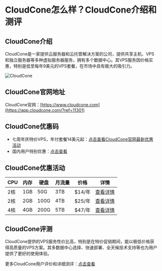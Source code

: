 # CloudCone怎么样？CloudCone介绍和测评

## CloudCone介绍
CloudCone是一家提供云服务器和云托管解决方案的公司，提供共享主机、VPS和独立服务器等多种虚拟服务器服务，拥有多个数据中心。其VPS服务因价格实惠，特别是低至每年9美元的VPS套餐，在市场中具有极大的吸引力。

![CloudCone](https://github.com/user-attachments/assets/840f424b-c16f-4d0f-9ea9-59b10fc18efd)

## CloudCone官网地址
CloudCone官网：[https://www.cloudcone.com](https://app.cloudcone.com/?ref=11301)

## CloudCone优惠码
- 七周年庆特价VPS，年付套餐14美元起：[点击查看CloudCone官网最新优惠活动](https://app.cloudcone.com/?ref=11301)
- 国内用户特别优惠：[点击查看](https://app.cloudcone.com.cn/?ref=11301)

## CloudCone优惠活动
| CPU  | 内存  | 硬盘  | 月流量 | 价格    | 详情                                                                 |
|------|-------|-------|--------|---------|----------------------------------------------------------------------|
| 2核  | 1GB   | 50G   | 3TB    | $14/年  | [查看详情](https://app.cloudcone.com/vps/256/create?token=cc-turns-7-vps-1&ref=11301) |
| 2核  | 2GB   | 100G  | 4TB    | $25/年  | [查看详情](https://app.cloudcone.com/vps/257/create?token=cc-turns-7-vps-2&ref=11301) |
| 4核  | 4GB   | 200G  | 5TB    | $47/年  | [查看详情](https://app.cloudcone.com/vps/259/create?token=cc-turns-7-vps-4&ref=11301) |

## CloudCone评测
CloudCone提供的VPS服务性价比高，特别是在特价促销期间，能以极低价格获得高质量的VPS方案。其多数据中心选择、快速部署、全天候技术支持等也为用户提供了更好的使用体验。

更多CloudCone用户评价和详细测评：[点击查看](https://app.cloudcone.com/?ref=11301)
